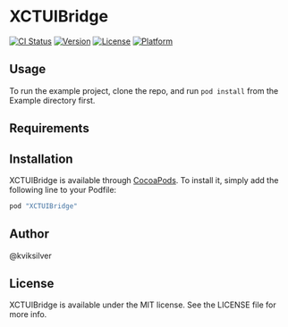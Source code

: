 # XCTUIBridge

[![CI Status](http://img.shields.io/travis/kviksilver/XCTUIBridge.svg?style=flat)](https://travis-ci.org/kviksilver/XCTUIBridge)
[![Version](https://img.shields.io/cocoapods/v/XCTUIBridge.svg?style=flat)](http://cocoapods.org/pods/XCTUIBridge)
[![License](https://img.shields.io/cocoapods/l/XCTUIBridge.svg?style=flat)](http://cocoapods.org/pods/XCTUIBridge)
[![Platform](https://img.shields.io/cocoapods/p/XCTUIBridge.svg?style=flat)](http://cocoapods.org/pods/XCTUIBridge)

## Usage

To run the example project, clone the repo, and run `pod install` from the Example directory first.

## Requirements

## Installation

XCTUIBridge is available through [CocoaPods](http://cocoapods.org). To install
it, simply add the following line to your Podfile:

```ruby
pod "XCTUIBridge"
```

## Author

@kviksilver

## License

XCTUIBridge is available under the MIT license. See the LICENSE file for more info.
